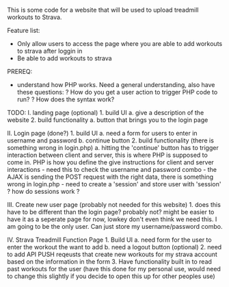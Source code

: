 This is some code for a website that will be used to upload treadmill workouts to Strava.


Feature list:
- Only allow users to access the page where you are able to add workouts to strava after loggin in
- Be able to add workouts to strava



PREREQ:
- understand how PHP works. 
    Need a general understanding, also have these questions:
    ? How do you get a user action to trigger PHP code to run?
    ? How does the syntax work?

TODO:
I. landing page (optional)
    1. build UI
        a. give a description of the website
    2. build functionality
        a. button that brings you to the login page

II. Login page (done?)
    1. build UI
        a. need a form for users to enter in username and password
        b. continue button
    2. build functionality (there is something wrong in login.php)
        a. hitting the 'continue' button has to trigger interaction between client and server, this is where PHP is   supposed to come in. PHP is how you define the give instructions for client and server interactions
            - need this to check the username and password combo
                - the AJAX is sending the POST request with the right data, there is something wrong in login.php
            - need to create a 'session' and store user with 'session'
                ? how do sessions work ?

III. Create new user page (probably not needed for this website)
    1. does this have to be different than the login page? probably not? might be easier to have it as a seperate page for now, lowkey don't even think we need this. I am going to be the only user. Can just store my username/password combo. 

IV. Strava Treadmill Function Page
    1. Build UI
        a. need form for the user to enter the workout the want to add
        b. need a logout button (optional)
    2. need to add API PUSH reqeusts that create new workouts for my strava account based on the information in the form
    3. Have functionality built in to read past workouts for the user (have this done for my personal use, would need to change this slightly if you decide to open this up for other peoples use)


